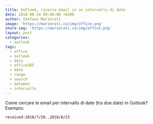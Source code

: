 ```yaml
---
title: Outlook, ricerca email in un intervallo di date
date: 2018-08-24 09:40:00 +0200
author: Stefano Marzorati
image: 'https://marzorati.co/img/office.png'
share-img: 'https://marzorati.co/img/office.png'
layout: post
categories:
  - outlook
tags:
  - office
  - outlook
  - data
  - office365
  - date
  - range
  - search
  - between
  - intervallo
---
```

Come cercare le email per intervallo di date (tra due date) in Outlook?   
Esempio:   

	received:2018/7/20..2018/8/23
